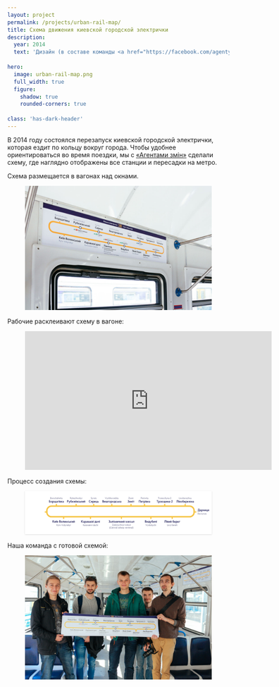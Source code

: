 ```yaml
---
layout: project
permalink: /projects/urban-rail-map/
title: Схема движения киевской городской электрички
description:
  year: 2014
  text: 'Дизайн (в составе команды <a href="https://facebook.com/agentyzmin">«Агенти Змін»</a>)'

hero:
  image: urban-rail-map.png
  full_width: true
  figure:
    shadow: true
    rounded-corners: true

class: 'has-dark-header'
---
```


В 2014 году состоялся перезапуск киевской городской электрички, которая ездит по кольцу вокруг города. Чтобы удобнее ориентироваться во время поездки, мы с [«Агентами змін»](http://a3.kyiv.ua) сделали схему, где наглядно отображены все станции и пересадки на метро.

Схема размещается в вагонах над окнами.

<figure>
  <img src="/i/projects/urban-rail-map/inside.jpg" alt="Схема над окнами вагона">
</figure>

Рабочие расклеивают схему в вагоне:

<figure>
  <iframe width="560" height="315" src="https://www.youtube.com/embed/EeA7exZYE8w?rel=0&amp;showinfo=0" frameborder="0" allowfullscreen></iframe>
</figure>

<p>Процесс создания схемы:</p>

<figure class="figure--wide">
  <img src="/i/projects/urban-rail-map/linear-evolution.gif" style="box-shadow: 0 1px 3px #ddd;" alt="Процесс создания схемы">
</figure>

Наша команда с готовой схемой:

<figure>
  <img src="/i/projects/urban-rail-map/team.jpg">
</figure>
